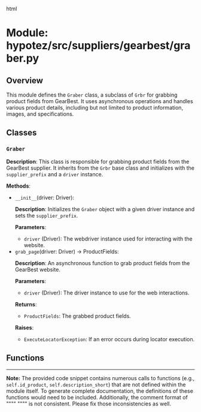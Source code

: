 html
<h1>Module: hypotez/src/suppliers/gearbest/graber.py</h1>

<h2>Overview</h2>
<p>This module defines the <code>Graber</code> class, a subclass of <code>Grbr</code> for grabbing product fields from GearBest. It uses asynchronous operations and handles various product details, including but not limited to product information, images, and specifications.</p>

<h2>Classes</h2>

<h3><code>Graber</code></h3>

<p><strong>Description</strong>: This class is responsible for grabbing product fields from the GearBest supplier. It inherits from the <code>Grbr</code> base class and initializes with the <code>supplier_prefix</code> and a <code>driver</code> instance.</p>

<p><strong>Methods</strong>:</p>
<ul>
  <li><code>__init__</code>(driver: Driver):
    <p><strong>Description</strong>: Initializes the <code>Graber</code> object with a given driver instance and sets the <code>supplier_prefix</code>.</p>
    <p><strong>Parameters</strong>:</p>
    <ul>
      <li><code>driver</code> (Driver): The webdriver instance used for interacting with the website.</li>
    </ul>
  </li>
  <li><code>grab_page</code>(driver: Driver) -> ProductFields:
    <p><strong>Description</strong>: An asynchronous function to grab product fields from the GearBest website.</p>
    <p><strong>Parameters</strong>:</p>
    <ul>
      <li><code>driver</code> (Driver): The driver instance to use for the web interactions.</li>
    </ul>
    <p><strong>Returns</strong>:</p>
    <ul>
      <li><code>ProductFields</code>: The grabbed product fields.</li>
    </ul>
    <p><strong>Raises</strong>:</p>
    <ul>
      <li><code>ExecuteLocatorException</code>: If an error occurs during locator execution.</li>
        <!-- Add other potential exception types -->
    </ul>
</li>
</ul>


<h2>Functions</h2>
<!-- No functions defined in the provided code. -->

<!-- Add any functions if present -->


</ul>

<hr>
<p><strong>Note:</strong>  The provided code snippet contains numerous calls to functions (e.g., <code>self.id_product</code>, <code>self.description_short</code>) that are not defined within the module itself.  To generate complete documentation, the definitions of these functions would need to be included. Additionally, the comment format of """" """"  is not consistent. Please fix those inconsistencies as well. </p>